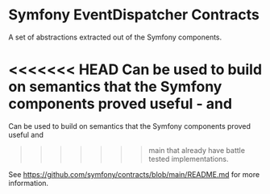 Symfony EventDispatcher Contracts
=================================

A set of abstractions extracted out of the Symfony components.

<<<<<<< HEAD
Can be used to build on semantics that the Symfony components proved useful - and
=======
Can be used to build on semantics that the Symfony components proved useful and
>>>>>>> main
that already have battle tested implementations.

See https://github.com/symfony/contracts/blob/main/README.md for more information.
